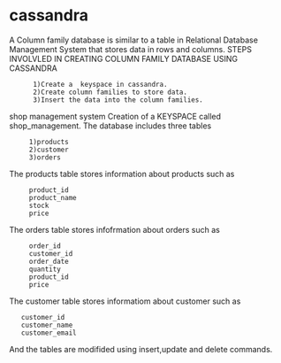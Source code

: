 # cassandra
A Column family database is similar to a table in Relational Database Management System that stores data in rows and columns.
STEPS INVOLVLED IN CREATING COLUMN FAMILY DATABASE USING CASSANDRA

          1)Create a  keyspace in cassandra.
          2)Create column families to store data.
          3)Insert the data into the column families.
   
   
shop management system
Creation of a KEYSPACE called shop_management.
The database includes three tables


         1)products
         2)customer
         3)orders
   
   
The products table stores information about products such as


         product_id
         product_name
         stock
         price
   
   
The orders table stores infofrmation about orders such as


         order_id
         customer_id
         order_date
         quantity
         product_id
         price
         
The customer table stores informatiom about customer such as


       customer_id
       customer_name
       customer_email
       
       
And the tables are modifided using insert,update and delete commands.
   
   
